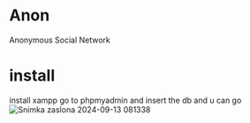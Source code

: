# Anon
Anonymous Social Network
# install
install xampp
go to phpmyadmin and insert the db
and u can go
![Snimka zaslona 2024-09-13 081338](https://github.com/user-attachments/assets/d8803224-49ec-4014-9331-850cca99a5b6)
